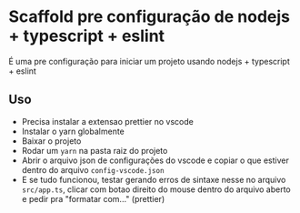 # Scaffold pre configuração de nodejs + typescript + eslint

É uma pre configuração para iniciar um projeto usando nodejs + typescript + eslint

## Uso

- Precisa instalar a extensao prettier no vscode
- Instalar o yarn globalmente
- Baixar o projeto
- Rodar um `yarn` na pasta raiz do projeto
- Abrir o arquivo json de configurações do vscode e copiar o que estiver dentro do arquivo `config-vscode.json`
- E se tudo funcionou, testar gerando erros de sintaxe nesse no arquivo `src/app.ts`, clicar com botao direito do mouse dentro do arquivo aberto e pedir pra "formatar com..." (prettier)